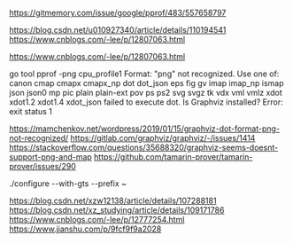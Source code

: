 https://gitmemory.com/issue/google/pprof/483/557658797

https://blog.csdn.net/u010927340/article/details/110194541
https://www.cnblogs.com/-lee/p/12807063.html

https://www.cnblogs.com/-lee/p/12807063.html

go tool pprof -png cpu_profile1
Format: "png" not recognized. Use one of: canon cmap cmapx cmapx_np dot dot_json eps fig gv imap imap_np ismap json json0 mp pic plain plain-ext pov ps ps2 svg svgz tk vdx vml vmlz xdot xdot1.2 xdot1.4 xdot_json
failed to execute dot. Is Graphviz installed? Error: exit status 1



https://mamchenkov.net/wordpress/2019/01/15/graphviz-dot-format-png-not-recognized/
https://gitlab.com/graphviz/graphviz/-/issues/1414
https://stackoverflow.com/questions/35688320/graphviz-seems-doesnt-support-png-and-map
https://github.com/tamarin-prover/tamarin-prover/issues/290

 ./configure --with-gts --prefix ~
 
 
 https://blog.csdn.net/xzw12138/article/details/107288181
 https://blog.csdn.net/xz_studying/article/details/109171786
 https://www.cnblogs.com/-lee/p/12777254.html
 https://www.jianshu.com/p/9fcf9f9a2028

